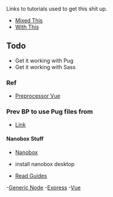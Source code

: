 Links to tutorials used to get this shit up.

- [Mixed This](https://www.valentinog.com/blog/webpack-4-tutorial/)
- [With This](https://appdividend.com/2018/03/12/how-to-setup-vue-js-with-webpack-4-example/)



## Todo

- Get it working with Pug
- Get it working with Sass



### Ref

- [Preprocessor Vue](https://github.com/vuejs/vue-loader/blob/master/docs/en/configurations/pre-processors.md)


### Prev BP to use Pug files from

- [Link](https://github.com/Tor020/preprosboilerplate)

#### Nanobox Stuff

- [Nanobox](https://dashboard.nanobox.io/)

- install nanobox desktop
- [Read Guides](https://guides.nanobox.io/)

-[Generic Node](https://guides.nanobox.io/nodejs/generic/)
-[Express](https://guides.nanobox.io/nodejs/express/)
-[Vue](https://guides.nanobox.io/javascript/vue/)